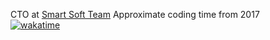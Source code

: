 CTO at [Smart Soft Team](https://s-softteam.com/)
Approximate coding time from 2017<br>
[![wakatime](https://wakatime.com/badge/user/219dac32-adb4-4042-b041-8bb6cbc3f546.svg?style=flat)](https://wakatime.com/@219dac32-adb4-4042-b041-8bb6cbc3f546)
